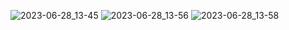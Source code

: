 ![2023-06-28_13-45](https://github.com/xhilmi/ansible/assets/38133643/88ceccc5-e523-46e1-a8b7-4afaa77681eb)
![2023-06-28_13-56](https://github.com/xhilmi/ansible/assets/38133643/0d86d225-7f11-4430-b839-b9599952be49)
![2023-06-28_13-58](https://github.com/xhilmi/ansible/assets/38133643/297ce217-61b7-440f-88f9-564ca6118557)

